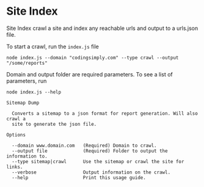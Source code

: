 # Site Index

Site Index crawl a site and index any reachable urls and output to a urls.json file.

To start a crawl, run the `index.js` file

```
node index.js --domain "codingsimply.com" --type crawl --output "/some/reports"
```

Domain and output folder are required parameters. To see a list of parameters, run

```
node index.js --help

Sitemap Dump

  Converts a sitemap to a json format for report generation. Will also crawl a  
  site to generate the json file.                                               

Options

  --domain www.domain.com   (Required) Domain to crawl.                     
  --output file             (Required) Folder to output the information to. 
  --type sitemap|crawl      Use the sitemap or crawl the site for links.    
  --verbose                 Output information on the crawl.                
  --help                    Print this usage guide.    

```